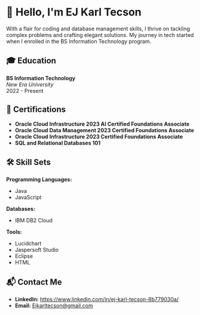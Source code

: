 # 👋 Hello, I'm EJ Karl Tecson

With a flair for coding and database management skills, I thrive on tackling complex problems and crafting elegant solutions. My journey in tech started when I enrolled in the BS Information Technology program.

## 🎓 Education
**BS Information Technology**  
_New Era University_  
2022 - Present

## 📜 Certifications
- **Oracle Cloud Infrastructure 2023 AI Certified Foundations Associate**
- **Oracle Cloud Data Management 2023 Certified Foundations Associate**
- **Oracle Cloud Infrastructure 2023 Certified Foundations Associate**
- **SQL and Relational Databases 101**

## 🛠 Skill Sets
**Programming Languages:**
- Java
- JavaScript

**Databases:**
- IBM DB2 Cloud

**Tools:**
- Lucidchart
- Jaspersoft Studio
- Eclipse
- HTML

## 📬 Contact Me
- **LinkedIn:** https://www.linkedin.com/in/ej-karl-tecson-8b779030a/
- **Email:** Ejkarltecson@gmail.com
